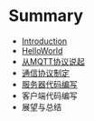 # Summary

* [Introduction](README.md)
* [HelloWorld](HelloWorld.md)
* [从MQTT协议说起](MQTT.md)
* [通信协议制定](CMProtocol.md)
* [服务器代码编写](Server.md)
* 客户端代码编写
* 展望与总结

